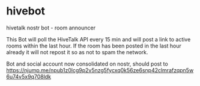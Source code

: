 # hivebot
hivetalk nostr bot - room announcer

This Bot will poll the HiveTalk API every 15 min and will post a link to active rooms within the last hour. 
If the room has been posted in the last hour already it will not repost it so as not to spam the network.

Bot and social account now consolidated on nostr, should post to 
https://njump.me/npub1z0lcg9p2v5nzg5fycxq0k56ze6snp42clmrafzqpn5w6u74v5x9q708ldk
